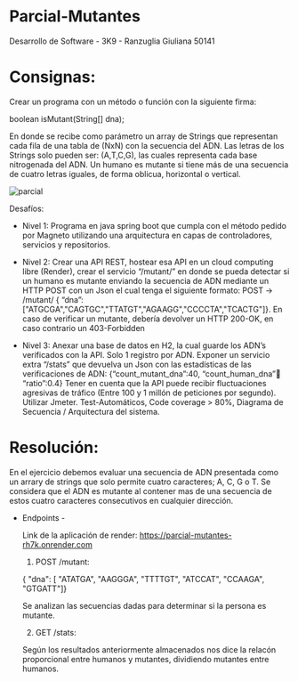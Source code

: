 # Parcial-Mutantes
Desarrollo de Software - 3K9 - Ranzuglia Giuliana 50141

# Consignas:
Crear un programa con un método o función con la siguiente firma:

boolean isMutant(String[] dna);

En donde se recibe como parámetro un array de Strings que representan cada fila de una tabla de (NxN) con la secuencia del ADN. Las letras de los Strings solo pueden ser: (A,T,C,G), las cuales representa cada base nitrogenada del ADN. Un humano es mutante si tiene más de una secuencia de cuatro letras iguales, de forma oblicua, horizontal o vertical.

![parcial](https://github.com/user-attachments/assets/bce03e99-02f9-4ec1-9cb9-a61767fef8bd)

Desafíos:

- Nivel 1:
Programa  en java spring boot que cumpla con el método pedido por Magneto utilizando una arquitectura en capas de controladores, servicios y repositorios.

- Nivel 2:
Crear una API REST, hostear esa API en un cloud computing libre (Render), crear el servicio “/mutant/” en donde se pueda detectar si un humano es mutante enviando la secuencia de ADN mediante un HTTP POST con un Json el cual tenga el siguiente formato: POST → /mutant/ { “dna”:["ATGCGA","CAGTGC","TTATGT","AGAAGG","CCCCTA","TCACTG"]}. En caso de verificar un mutante, debería devolver un HTTP 200-OK, en caso contrario un 403-Forbidden

- Nivel 3:
Anexar una base de datos en H2, la cual guarde los ADN’s verificados con la API. Solo 1 registro por ADN.
Exponer un servicio extra “/stats” que devuelva un Json con las estadísticas de las verificaciones de ADN: {“count_mutant_dna”:40, “count_human_dna”:100: “ratio”:0.4} Tener en cuenta que la API puede recibir fluctuaciones agresivas de tráfico (Entre 100 y 1 millón de peticiones por segundo). Utilizar Jmeter. Test-Automáticos, Code coverage > 80%, Diagrama de Secuencia / Arquitectura del sistema.

# Resolución:

En el ejercicio debemos evaluar una secuencia de ADN presentada como un arrary de strings que solo permite cuatro caracteres; A, C, G o T. Se considera que el ADN es mutante al contener mas de una secuencia de estos cuatro caracteres consecutivos en cualquier dirección. 

- Endpoints -

  
  Link de la aplicación de render: https://parcial-mutantes-rh7k.onrender.com
  
  1. POST /mutant:

   {
    "dna": [
        "ATATGA",
        "AAGGGA",
        "TTTTGT",
        "ATCCAT",
        "CCAAGA",
        "GTGATT"]}

  Se analizan las secuencias dadas para determinar si la persona es mutante.

  2. GET /stats:

  Según los resultados anteriormente almacenados nos dice la relacón proporcional entre humanos y mutantes, dividiendo 
  mutantes entre humanos.



